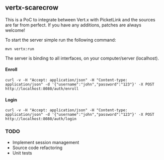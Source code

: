 ## vertx-scarecrow

This is a PoC to integrate between Vert.x with PicketLink and the sources are far from perfect. If you have any additions, patches are always welcome!

To start the server simple run the following command:

	mvn vertx:run
	
The server is binding to all interfaces, on your computer/server (localhost).

#### Enroll

	curl -v -H "Accept: application/json" -H "Content-type: application/json" -d '{"username":"john","password":"123"}' -X POST http://localhost:8080/auth/enroll
	
#### Login

	curl -v -H "Accept: application/json" -H "Content-type: application/json" -d '{"username":"john","password":"123"}' -X POST http://localhost:8080/auth/login
	
### TODO

* Implement session management
* Source code refactoring
* Unit tests